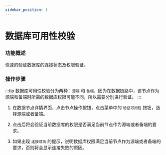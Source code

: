 ```yaml
---
sidebar_position: 1
---
```


# 数据库可用性校验

### 功能概述

快速的验证数据库的连接状态及权限验证。

### 操作步骤

:::tip
数据库可用性校验分为两种：`源端` 和 `备端`，因为在数据链路中，该节点作为源端和备端时所需的数据库权限可能不同，所以需要分别进行验证。
:::

1. 在数据节点详情界面，点击节点操作按钮，点击菜单中的 `验证可用性` 按钮，选择源端或者备端。

2. 点击后将会验证当前数据库的权限是否满足当前节点作为源端或者备端的要求。

3. 如果出现 `连接成功` 的提示，说明数据库权限满足当前节点作为源端或者备端的要求，否则将会显示连接失败的原因。

